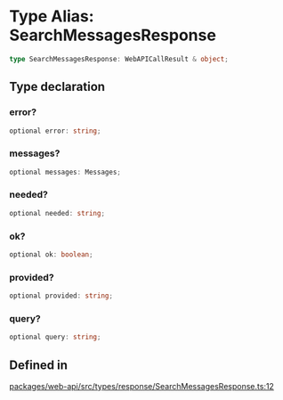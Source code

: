 # Type Alias: SearchMessagesResponse

```ts
type SearchMessagesResponse: WebAPICallResult & object;
```

## Type declaration

### error?

```ts
optional error: string;
```

### messages?

```ts
optional messages: Messages;
```

### needed?

```ts
optional needed: string;
```

### ok?

```ts
optional ok: boolean;
```

### provided?

```ts
optional provided: string;
```

### query?

```ts
optional query: string;
```

## Defined in

[packages/web-api/src/types/response/SearchMessagesResponse.ts:12](https://github.com/slackapi/node-slack-sdk/blob/c15385ef93ccdde9702f52f7d1f445999203d794/packages/web-api/src/types/response/SearchMessagesResponse.ts#L12)
